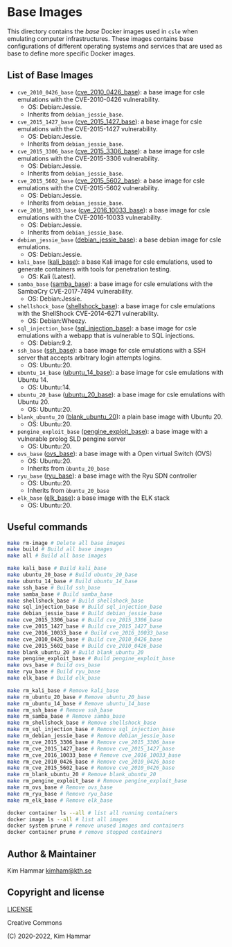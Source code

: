 # Base Images

This directory contains the *base* Docker images used in `csle` when emulating computer infrastructures. 
These images contains base configurations of different operating systems and services that are used as base to define 
more specific Docker images.

## List of Base Images

- `cve_2010_0426_base` ([cve_2010_0426_base](./docker_files/cve_2010_0426_base)): a base image for csle emulations with the CVE-2010-0426 vulnerability. 
     - OS: Debian:Jessie. 
     - Inherits from `debian_jessie_base`.
- `cve_2015_1427_base` ([cve_2015_1427_base](./docker_files/cve_2015_1427_base)): a base image for csle emulations with the CVE-2015-1427 vulnerability. 
     - OS: Debian:Jessie. 
     - Inherits from `debian_jessie_base`.
- `cve_2015_3306_base` ([cve_2015_3306_base](./docker_files/cve_2015_3306_base)): a base image for csle emulations with the CVE-2015-3306 vulnerability. 
     - OS: Debian:Jessie. 
     - Inherits from `debian_jessie_base`.
- `cve_2015_5602_base` ([cve_2015_5602_base](./docker_files/cve_2015_5602_base)): a base image for csle emulations with the CVE-2015-5602 vulnerability. 
     - OS: Debian:Jessie. 
     - Inherits from `debian_jessie_base`.
- `cve_2016_10033_base` ([cve_2016_10033_base](./docker_files/cve_2016_10033_base)): a base image for csle emulations with the CVE-2016-10033 vulnerability.
     - OS: Debian:Jessie. 
     - Inherits from `debian_jessie_base`.
- `debian_jessie_base` ([debian_jessie_base](./docker_files/debian_jessie_base)): a base debian image for csle emulations. 
     - OS: Debian:Jessie.
- `kali_base` ([kali_base](./docker_files/kali_base)): a base Kali image for csle emulations, used to generate containers with tools for penetration testing. 
     - OS: Kali (Latest).
- `samba_base` ([samba_base](./docker_files/samba_base)): a base image for csle emulations with the SambaCry CVE-2017-7494 vulnerability. 
     - OS: Debian:Jessie.
- `shellshock_base` ([shellshock_base](./docker_files/shellshock_base)): a base image for csle emulations with the ShellShock CVE-2014-6271 vulnerability. 
     - OS: Debian:Wheezy.
- `sql_injection_base` ([sql_injection_base](./docker_files/sql_injection_base)): a base image for csle emulations with a webapp that is vulnerable to SQL injections. 
     - OS: Debian:9.2.
- `ssh_base` ([ssh_base](./docker_files/ssh_base)): a base image for csle emulations with a SSH server that accepts arbitrary login attempts logins. 
     - OS: Ubuntu:20.
- `ubuntu_14_base` ([ubuntu_14_base](./docker_files/ubuntu_14_base)): a base image for csle emulations with Ubuntu 14. 
     - OS: Ubuntu:14.
- `ubuntu_20_base` ([ubuntu_20_base](./docker_files/ubuntu_20_base)): a base image for csle emulations with Ubuntu 20. 
     - OS: Ubuntu:20.
- `blank_ubuntu_20` ([blank_ubuntu_20](./docker_files/blank_ubuntu_20)): a plain base image with Ubuntu 20. 
     - OS: Ubuntu:20.
- `pengine_exploit_base` ([pengine_exploit_base](./docker_files/pengine_exploit_base)): a base image with a vulnerable prolog SLD pengine server 
     - OS: Ubuntu:20.      
- `ovs_base` ([ovs_base](./docker_files/ovs_base)): a base image with a Open virtual Switch (OVS)
  - OS: Ubuntu:20.
  - Inherits from `ùbuntu_20_base`
- `ryu_base` ([ryu_base](./docker_files/ryu_base)): a base image with the Ryu SDN controller
  - OS: Ubuntu:20.
  - Inherits from `ùbuntu_20_base`
- `elk_base` ([elk_base](./docker_files/elk_base)): a base image with the ELK stack
  - OS: Ubuntu:20.

## Useful commands

```bash
make rm-image # Delete all base images
make build # Build all base images
make all # Build all base images

make kali_base # Build kali_base
make ubuntu_20_base # Build ubuntu_20_base
make ubuntu_14_base # Build ubuntu_14_base
make ssh_base # Build ssh_base
make samba_base # Build samba_base
make shellshock_base # Build shellshock_base
make sql_injection_base # Build sql_injection_base
make debian_jessie_base # Build debian_jessie_base
make cve_2015_3306_base # Build cve_2015_3306_base
make cve_2015_1427_base # Build cve_2015_1427_base
make cve_2016_10033_base # Build cve_2016_10033_base
make cve_2010_0426_base # Build cve_2010_0426_base
make cve_2015_5602_base # Build cve_2010_0426_base
make blank_ubuntu_20 # Build blank_ubuntu_20
make pengine_exploit_base # Build pengine_exploit_base
make ovs_base # Build ovs_base
make ryu_base # Build ryu_base
make elk_base # Build elk_base

make rm_kali_base # Remove kali_base
make rm_ubuntu_20_base # Remove ubuntu_20_base
make rm_ubuntu_14_base # Remove ubuntu_14_base
make rm_ssh_base # Remove ssh_base
make rm_samba_base # Remove samba_base
make rm_shellshock_base # Remove shellshock_base
make rm_sql_injection_base # Remove sql_injection_base
make rm_debian_jessie_base # Remove debian_jessie_base
make rm_cve_2015_3306_base # Remove cve_2015_3306_base
make rm_cve_2015_1427_base # Remove cve_2015_1427_base
make rm_cve_2016_10033_base # Remove cve_2016_10033_base
make rm_cve_2010_0426_base # Remove cve_2010_0426_base
make rm_cve_2015_5602_base # Remove cve_2010_0426_base
make rm_blank_ubuntu_20 # Remove blank_ubuntu_20
make rm_pengine_exploit_base # Remove pengine_exploit_base
make rm_ovs_base # Remove ovs_base
make rm_ryu_base # Remove ryu_base
make rm_elk_base # Remove elk_base

docker container ls --all # list all running containers
docker image ls --all # list all images
docker system prune # remove unused images and containers
docker container prune # remove stopped containers   
```

## Author & Maintainer

Kim Hammar <kimham@kth.se>

## Copyright and license

[LICENSE](../../LICENSE.md)

Creative Commons

(C) 2020-2022, Kim Hammar